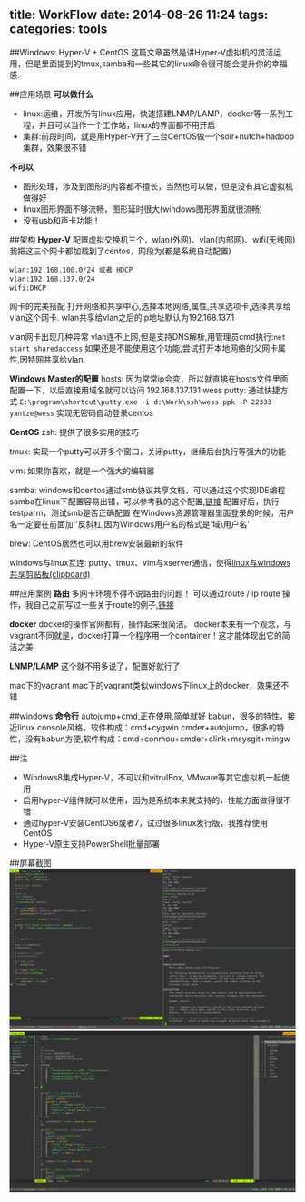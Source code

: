 title: WorkFlow
date: 2014-08-26 11:24
tags:
categories: tools
---

##Windows: Hyper-V + CentOS
这篇文章虽然是讲Hyper-V虚拟机的灵活运用，但是里面提到的tmux,samba和一些其它的linux命令很可能会提升你的幸福感.


##应用场景
**可以做什么**
- linux:运维，开发所有linux应用，快速搭建LNMP/LAMP，docker等一系列工程，并且可以当作一个工作站，linux的界面都不用开启
- 集群:前段时间，就是用Hyper-V开了三台CentOS做一个solr+nutch+hadoop集群，效果很不错

**不可以**
- 图形处理，涉及到图形的内容都不擅长，当然也可以做，但是没有其它虚拟机做得好
- linux图形界面不够流畅，图形延时很大(windows图形界面就很流畅)
- 没有usb和声卡功能！

##架构
**Hyper-V**
配置虚拟交换机三个，wlan(外网)、vlan(内部网)、wifi(无线网)
我把这三个网卡都加载到了centos，网段为(都是系统自动配置)

    wlan:192.168.100.0/24 或者 HDCP
    vlan:192.168.137.0/24
    wifi:DHCP

网卡的完美搭配
打开网络和共享中心,选择本地网络,属性,共享选项卡,选择共享给vlan这个网卡.
wlan共享给vlan之后的ip地址默认为192.168.137.1

vlan网卡出现几种异常
vlan连不上网,但是支持DNS解析,用管理员cmd执行:`net start sharedaccess`
如果还是不能使用这个功能,尝试打开本地网络的父网卡属性,因特网共享给vlan.


**Windows Master的配置**
hosts:
因为常常ip会变，所以就直接在hosts文件里面配置一下，以后直接用域名就可以访问
192.168.137.131 wess
putty:
通过快捷方式 ` E:\program\shortcut\putty.exe -i d:\Work\ssh\wess.ppk -P 22333 yantze@wess ` 实现无密码自动登录centos

**CentOS**
zsh:
提供了很多实用的技巧

tmux:
实现一个putty可以开多个窗口，关闭putty，继续后台执行等强大的功能

vim:
如果你喜欢，就是一个强大的编辑器

samba:
windows和centos通过smb协议共享文档，可以通过这个实现IDE编程
samba在linux下配置容易出错，可以参考我的这个配置,[链接](https://github.com/yantze/dotfiles/blob/master/misc/samba.smb.conf#L300)
配置好后，执行testparm，测试smb是否正确配置
在Windows资源管理器里面登录的时候，用户名一定要在前面加'\'反斜杠,因为Windows用户名的格式是'域\用户名'

brew:
CentOS居然也可以用brew安装最新的软件

windows与linux互连:
putty、tmux、vim与xserver通信，使得[linux与windows共享剪贴板(clipboard)](http://www.cnblogs.com/vastiny/tag/route/)

##应用案例
**路由**
多网卡环境不得不说路由的问题！
可以通过route / ip route 操作，我自己之前写过一些关于route的例子,[链接](http://www.cnblogs.com/vastiny/tag/route/)

**docker**
docker的操作官网都有，操作起来很简洁。
docker本来有一个观念，与vagrant不同就是，docker打算一个程序用一个container！这才能体现出它的简洁之美

**LNMP/LAMP**
这个就不用多说了，配置好就行了

mac下的vagrant
mac下的vagrant类似windows下linux上的docker，效果还不错


##windows
**命令行**
autojump+cmd,正在使用,简单就好
babun，很多的特性，接近linux console风格，软件构成：cmd+cygwin
cmder+autojump，很多的特性，没有babun方便,软件构成：cmd+conmou+cmder+clink+msysgit+mingw

##注
- Windows8集成Hyper-V，不可以和vitrulBox, VMware等其它虚拟机一起使用
- 启用hyper-V组件就可以使用，因为是系统本来就支持的，性能方面做得很不错
- 通过hyper-V安装CentOS6或者7，试过很多linux发行版，我推荐使用CentOS
- Hyper-V原生支持PowerShell批量部署


##屏幕截图
![](/image/putty_desktop.png)
![](/image/putty_html.png)
